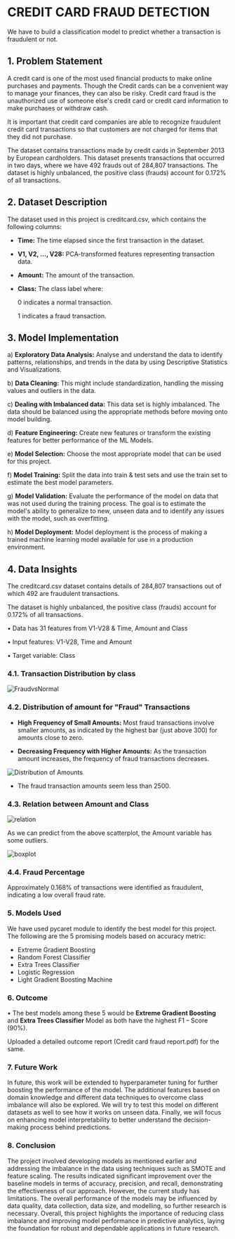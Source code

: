 # CREDIT CARD FRAUD DETECTION
We have to build a classification model to predict whether a transaction is fraudulent or not.

## 1.	Problem Statement
A credit card is one of the most used financial products to make online purchases and payments. Though the Credit cards can be a convenient way to manage your finances, they can also be risky. Credit card fraud is the unauthorized use of someone else's credit card or credit card information to make purchases or withdraw cash.

It is important that credit card companies are able to recognize fraudulent credit card transactions so that customers are not charged for items that they did not purchase.

The dataset contains transactions made by credit cards in September 2013 by European cardholders. This dataset presents transactions that occurred in two days, where we have 492 frauds out of 284,807 transactions. The dataset is highly unbalanced, the positive class (frauds) account for 0.172% of all transactions.

## 2.	Dataset Description
The dataset used in this project is creditcard.csv, which contains the following columns:

* **Time:** The time elapsed since the first transaction in the dataset.
* **V1, V2, …, V28:** PCA-transformed features representing transaction data.
* **Amount:** The amount of the transaction.
* **Class:** The class label where:

   0 indicates a normal transaction.

   1 indicates a fraud transaction.

   
## 3.	Model Implementation 
a) **Exploratory Data Analysis:** Analyse and understand the data to identify patterns, relationships, and trends in the data by using Descriptive Statistics and Visualizations.

b) **Data Cleaning:** This might include standardization, handling the missing values and outliers in the data.

c) **Dealing with Imbalanced data:** This data set is highly imbalanced. The data should be balanced using the appropriate methods before moving onto model building.

d) **Feature Engineering:** Create new features or transform the existing features for better performance of the ML Models.

e) **Model Selection:** Choose the most appropriate model that can be used for this project.

f) **Model Training:** Split the data into train & test sets and use the train set to estimate the best model parameters.

g) **Model Validation:** Evaluate the performance of the model on data that was not used during the training process. The goal is to estimate the model's ability to generalize to new, unseen data and to identify any issues with the model, such as overfitting.

h) **Model Deployment:** Model deployment is the process of making a trained machine learning model available for use in a production environment.


## 4.	Data Insights
The creditcard.csv dataset contains details of 284,807 transactions out of which 492 are fraudulent transactions.

The dataset is highly unbalanced, the positive class (frauds) account for 0.172% of all transactions.

•	Data has 31 features from V1-V28 & Time, Amount and Class

•	Input features: V1-V28, Time and Amount

•	Target variable: Class

### 4.1.	Transaction Distribution by class

 ![FraudvsNormal](https://github.com/user-attachments/assets/e4c7623f-3fa2-488e-8742-447a49546ebe)

### 4.2.	Distribution of amount for "Fraud" Transactions

* **High Frequency of Small Amounts:** Most fraud transactions involve smaller amounts, as indicated by the highest bar (just above 300) for amounts close to zero.

* **Decreasing Frequency with Higher Amounts:** As the transaction amount increases, the frequency of fraud transactions decreases.

![Distribution of Amounts](https://github.com/user-attachments/assets/9bc1be27-60d8-400a-9123-7c349ff74616)
 
* The fraud transaction amounts seem less than 2500.

### 4.3.	Relation between Amount and Class

![relation](https://github.com/user-attachments/assets/983908fb-5d7f-4686-82e8-874dba9ac615)
 
As we can predict from the above scatterplot, the Amount variable has some outliers.
 
![boxplot](https://github.com/user-attachments/assets/b7dcf2b7-60f1-49e9-bce0-a881997c16c6)

### 4.4.	Fraud Percentage 
Approximately 0.168% of transactions were identified as fraudulent, indicating a low overall fraud rate.
 

### 5.	Models Used
We have used pycaret module to identify the best model for this project. The following are the 5 promising models based on accuracy metric:

* Extreme Gradient Boosting
* Random Forest Classifier
* Extra Trees Classifier
* Logistic Regression
* Light Gradient Boosting Machine


### 6.	Outcome
•	The best models among these 5 would be **Extreme Gradient Boosting** and **Extra Trees Classifier** Model as both have the highest F1 – Score (90%).

Uploaded a detailed outcome report (Credit card fraud report.pdf) for the same.

### 7.	Future Work
In future, this work will be extended to hyperparameter tuning for further boosting the performance of the model. The additional features based on domain knowledge and different data techniques to overcome class imbalance will also be explored. We will try to test this model on different datasets as well to see how it works on unseen data. Finally, we will focus on enhancing model interpretability to better understand the decision-making process behind predictions.

### 8.	Conclusion
The project involved developing models as mentioned earlier and addressing the imbalance in the data using techniques such as SMOTE and feature scaling. The results indicated significant improvement over the baseline models in terms of accuracy, precision, and recall, demonstrating the effectiveness of our approach. However, the current study has limitations. The overall performance of the models may be influenced by data quality, data collection, data size, and modelling, so further research is necessary. Overall, this project highlights the importance of reducing class imbalance and improving model performance in predictive analytics, laying the foundation for robust and dependable applications in future research.

